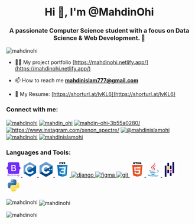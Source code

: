 <h1 align="center">Hi 👋, I'm @MahdinOhi</h1>
<h3 align="center">A passionate Computer Science student with a focus on Data Science & Web Development. 🚀</h3>

<p align="left"> <img src="https://komarev.com/ghpvc/?username=mahdinohi&label=Profile%20views&color=5c97bc&style=flat" alt="mahdinohi" /> </p>

- 👨‍💻 My project portfolio [https://mahdinohi.netlify.app/](https://mahdinohi.netlify.app/)

- 📫 How to reach me **mahdinislam777@gmail.com**

- 📄 My Resume: [https://shorturl.at/lvKL6](https://shorturl.at/lvKL6)

<h3 align="left">Connect with me:</h3>
<p align="left">
<a href="https://dev.to/mahdinohi" target="blank"><img align="center" src="https://raw.githubusercontent.com/rahuldkjain/github-profile-readme-generator/master/src/images/icons/Social/devto.svg" alt="mahdinohi" height="30" width="40" /></a>
<a href="https://twitter.com/mahdin_ohi" target="blank"><img align="center" src="https://raw.githubusercontent.com/rahuldkjain/github-profile-readme-generator/master/src/images/icons/Social/twitter.svg" alt="mahdin_ohi" height="30" width="40" /></a>
<a href="https://linkedin.com/in/mahdin-ohi-3b55a0280/" target="blank"><img align="center" src="https://raw.githubusercontent.com/rahuldkjain/github-profile-readme-generator/master/src/images/icons/Social/linked-in-alt.svg" alt="mahdin-ohi-3b55a0280/" height="30" width="40" /></a>
<a href="https://instagram.com/https://www.instagram.com/xenon_spectre/" target="blank"><img align="center" src="https://raw.githubusercontent.com/rahuldkjain/github-profile-readme-generator/master/src/images/icons/Social/instagram.svg" alt="https://www.instagram.com/xenon_spectre/" height="30" width="40" /></a>
<a href="https://medium.com/@mahdinislamohi" target="blank"><img align="center" src="https://raw.githubusercontent.com/rahuldkjain/github-profile-readme-generator/master/src/images/icons/Social/medium.svg" alt="@mahdinislamohi" height="30" width="40" /></a>
<a href="https://codeforces.com/profile/mahdinohi" target="blank"><img align="center" src="https://raw.githubusercontent.com/rahuldkjain/github-profile-readme-generator/master/src/images/icons/Social/codeforces.svg" alt="mahdinohi" height="30" width="40" /></a>
<a href="https://www.leetcode.com/mahdinislamohi" target="blank"><img align="center" src="https://raw.githubusercontent.com/rahuldkjain/github-profile-readme-generator/master/src/images/icons/Social/leet-code.svg" alt="mahdinislamohi" height="30" width="40" /></a>
</p>

<h3 align="left">Languages and Tools:</h3>
<p align="left"> <a href="https://getbootstrap.com" target="_blank" rel="noreferrer"> <img src="https://raw.githubusercontent.com/devicons/devicon/master/icons/bootstrap/bootstrap-plain-wordmark.svg" alt="bootstrap" width="40" height="40"/> </a> <a href="https://www.cprogramming.com/" target="_blank" rel="noreferrer"> <img src="https://raw.githubusercontent.com/devicons/devicon/master/icons/c/c-original.svg" alt="c" width="40" height="40"/> </a> <a href="https://www.w3schools.com/cpp/" target="_blank" rel="noreferrer"> <img src="https://raw.githubusercontent.com/devicons/devicon/master/icons/cplusplus/cplusplus-original.svg" alt="cplusplus" width="40" height="40"/> </a> <a href="https://www.w3schools.com/css/" target="_blank" rel="noreferrer"> <img src="https://raw.githubusercontent.com/devicons/devicon/master/icons/css3/css3-original-wordmark.svg" alt="css3" width="40" height="40"/> </a> <a href="https://www.djangoproject.com/" target="_blank" rel="noreferrer"> <img src="https://cdn.worldvectorlogo.com/logos/django.svg" alt="django" width="40" height="40"/> </a> <a href="https://www.figma.com/" target="_blank" rel="noreferrer"> <img src="https://www.vectorlogo.zone/logos/figma/figma-icon.svg" alt="figma" width="40" height="40"/> </a> <a href="https://git-scm.com/" target="_blank" rel="noreferrer"> <img src="https://www.vectorlogo.zone/logos/git-scm/git-scm-icon.svg" alt="git" width="40" height="40"/> </a> <a href="https://www.w3.org/html/" target="_blank" rel="noreferrer"> <img src="https://raw.githubusercontent.com/devicons/devicon/master/icons/html5/html5-original-wordmark.svg" alt="html5" width="40" height="40"/> </a> <a href="https://www.java.com" target="_blank" rel="noreferrer"> <img src="https://raw.githubusercontent.com/devicons/devicon/master/icons/java/java-original.svg" alt="java" width="40" height="40"/> </a> <a href="https://pandas.pydata.org/" target="_blank" rel="noreferrer"> <img src="https://raw.githubusercontent.com/devicons/devicon/2ae2a900d2f041da66e950e4d48052658d850630/icons/pandas/pandas-original.svg" alt="pandas" width="40" height="40"/> </a> <a href="https://www.python.org" target="_blank" rel="noreferrer"> <img src="https://raw.githubusercontent.com/devicons/devicon/master/icons/python/python-original.svg" alt="python" width="40" height="40"/> </a> </p>

<p><img align="left" src="https://github-readme-stats.vercel.app/api/top-langs?username=mahdinohi&show_icons=true&theme=tokyonight&title_color=ffffff&text_color=cfcfcf&bg_color=000000&locale=en&layout=compact" alt="mahdinohi" /></p>

<p>&nbsp;<img align="center" src="https://github-readme-stats.vercel.app/api?username=mahdinohi&show_icons=true&theme=synthwave&title_color=ffffff&text_color=ffffff&bg_color=000000&locale=en" alt="mahdinohi" /></p>

<p><img align="center" src="https://github-readme-streak-stats.herokuapp.com/?user=mahdinohi&" alt="mahdinohi" /></p>
